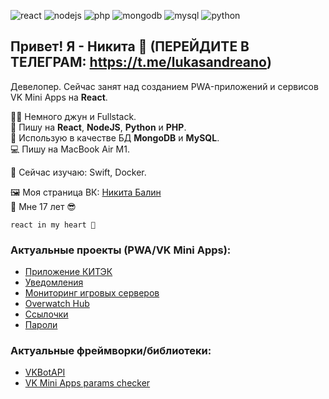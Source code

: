 ![react](https://img.shields.io/badge/-React-blueviolet)
![nodejs](https://img.shields.io/badge/-NodeJS-informational)
![php](https://img.shields.io/badge/-PHP-red)
![mongodb](https://img.shields.io/badge/-MongoDB-success)
![mysql](https://img.shields.io/badge/-MySQL-important)
![python](https://img.shields.io/badge/-Python-yellow)

## Привет! Я - Никита 👋 (ПЕРЕЙДИТЕ В ТЕЛЕГРАМ: https://t.me/lukasandreano)
Девелопер. Сейчас занят над созданием PWA-приложений и сервисов VK Mini Apps на **React**.  

👦🏼 Немного джун и Fullstack.  
🔨 Пишу на **React**, **NodeJS**, **Python** и **PHP**.  
💾 Использую в качестве БД **MongoDB** и **MySQL**.  
💻 Пишу на MacBook Air M1.

📕 Сейчас изучаю: Swift, Docker.

🖼 Моя страница ВК: [Никита Балин](https://vk.com/darkflamept)  
👻 Мне 17 лет 😎

    react in my heart 💖

### Актуальные проекты (PWA/VK Mini Apps):
* [Приложение КИТЭК](https://app.omsktec.ru)
* [Уведомления](https://vk.com/app7915893)
* [Мониторинг игровых серверов](https://vk.com/servercontrol)
* [Overwatch Hub](https://vk.com/owhub)
* [Ссылочки](https://vk.com/links_app)
* [Пароли](https://vk.com/app7908538)  

### Актуальные фреймворки/библиотеки:
* [VKBotAPI](https://github.com/LukasAndreano/VKBotAPI)
* [VK Mini Apps params checker](https://www.npmjs.com/package/vkminiapps-params-checker)
